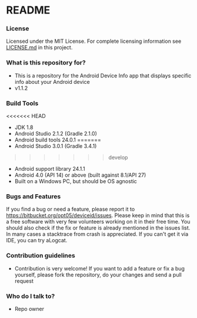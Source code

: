 # README #

### License ###

Licensed under the MIT License. For complete licensing information see [LICENSE.md](https://bitbucket.org/opt05/deviceid/src) in this project.

### What is this repository for? ###

* This is a repository for the Android Device Info app that displays specific info about your Android device
* v1.1.2

### Build Tools ###
<<<<<<< HEAD
* JDK 1.8
* Android Studio 2.1.2 (Gradle 2.1.0)
* Android build tools 24.0.1
=======
* Android Studio 3.0.1 (Gradle 3.4.1)
>>>>>>> develop
* Android support library 24.1.1
* Android 4.0 (API 14) or above (built against 8.1/API 27)
* Built on a Windows PC, but should be OS agnostic

### Bugs and Features ###
If you find a bug or need a feature, please report it to https://bitbucket.org/opt05/deviceid/issues. Please keep in mind that this is a free software with very few volunteers working on it in their free time. You should also check if the fix or feature is already mentioned in the issues list. In many cases a stacktrace from crash is appreciated. If you can't get it via IDE, you can try aLogcat.

### Contribution guidelines ###

* Contribution is very welcome! If you want to add a feature or fix a bug yourself, please fork the repository, do your changes and send a pull request

### Who do I talk to? ###

* Repo owner